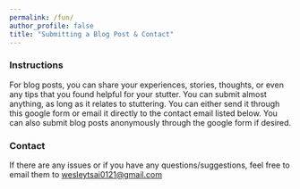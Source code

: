 ```yaml
---
permalink: /fun/
author_profile: false
title: "Submitting a Blog Post & Contact"
---
```

### Instructions

For blog posts, you can share your experiences, stories, thoughts, or even any tips that you found helpful for your stutter. 
You can submit almost anything, as long as it relates to stuttering. You can either send it through this google form or email it directly to the contact email listed below.
You can also submit blog posts anonymously through the google form if desired.

### Contact

If there are any issues or if you have any questions/suggestions, feel free to email them to wesleytsai0121@gmail.com


